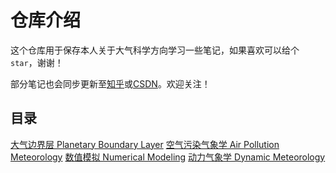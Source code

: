 # 仓库介绍
这个仓库用于保存本人关于大气科学方向学习一些笔记，如果喜欢可以给个`star`，谢谢！

部分笔记也会同步更新至[知乎](https://www.zhihu.com/people/qiu-jiao-yi-50)或[CSDN](https://blog.csdn.net/le0_5?spm=1010.2135.3001.5343)。欢迎关注！

## 目录
[大气边界层 Planetary Boundary Layer](./PBL.md)
[空气污染气象学 Air Pollution Meteorology](./ap.md)
[数值模拟 Numerical Modeling](./从0开始写一个数值预报程序！.md)
[动力气象学 Dynamic Meteorology](./wind.md)